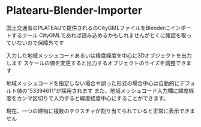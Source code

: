 # Platearu-Blender-Importer

国土交通省のPLATEAUで提供されるのCityGMLファイルをBlenderにインポートするツール
CityGMLであれば読み込めるかもしれませんがとくに確認を取っていないので保障外です

入力した地域メッシュコードあるいは緯度経度を中心に3Dオブジェクトを出力します
スケールの値を変更すると出力するオブジェクトのサイズを調整できます

地域メッシュコードを指定しない場合や誤った形式の場合中心は自動的にデフォルト値の"53394611"が採用されます
また、地域メッシュコード入力欄に緯度経度をカンマ区切りで入力すると緯度経度中心にすることができます。



現在、一つの建物に複数のテクスチャが割り当てられていると正常に表示できません


